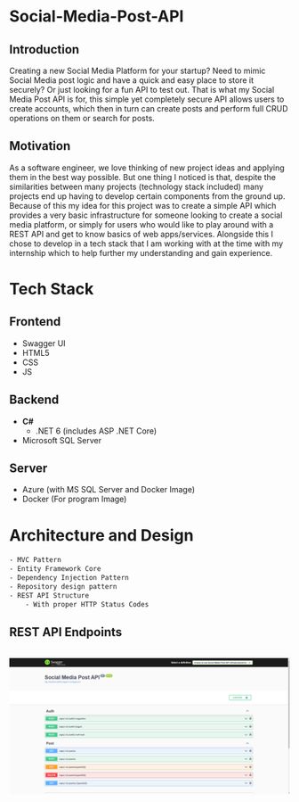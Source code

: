 # Social-Media-Post-API

## Introduction
 Creating a new Social Media Platform for your startup? Need to mimic Social Media post logic and have a quick and easy place to store it securely? Or just looking for a fun API to test out. That is what my Social Media Post API is for, this simple yet completely secure API allows users to create accounts, which then in turn can create posts and perform full CRUD operations on them or search for posts.


 ## Motivation
As a software engineer, we love thinking of new project ideas and applying them in the best way possible. But one thing I noticed is that, despite the similarities between many projects (technology stack included) many projects end up having to develop certain components from the ground up. Because of this my idea for this project was to create a simple API which provides a very basic infrastructure for someone looking to create a social media platform, or simply for users who would like to play around with a REST API and get to know basics of web apps/services. Alongside this I chose to develop in a tech stack that I am working with at the time with my internship which to help further my understanding and gain experience.

# Tech Stack

## Frontend
- Swagger UI
- HTML5
- CSS
- JS

## Backend
- **C#**
    - .NET 6 (includes ASP .NET Core)
- Microsoft SQL Server

## Server
- Azure (with MS SQL Server and Docker Image)
- Docker (For program Image)

# Architecture and Design
    - MVC Pattern
    - Entity Framework Core
    - Dependency Injection Pattern
    - Repository design pattern
    - REST API Structure
        - With proper HTTP Status Codes

## REST API Endpoints
<br>
<img src="images/Structure.png"
     alt="A preview of the API"
     style="float: left; margin-right: 10px;"/>
